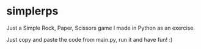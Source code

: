 # simplerps
Just a Simple Rock, Paper, Scissors game I made in Python as an exercise.

Just copy and paste the code from main.py, run it and have fun! :)

